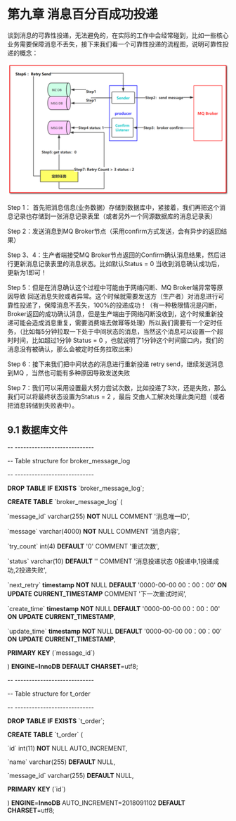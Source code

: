 # 第九章 消息百分百成功投递

谈到消息的可靠性投递，无法避免的，在实际的工作中会经常碰到，比如一些核心业务需要保障消息不丢失，接下来我们看一个可靠性投递的流程图，说明可靠性投递的概念：

![](image/image_83_XcnTDcWmzE.png)

Step 1： 首先把消息信息(业务数据）存储到数据库中，紧接着，我们再把这个消息记录也存储到一张消息记录表里（或者另外一个同源数据库的消息记录表）

Step 2：发送消息到MQ Broker节点（采用confirm方式发送，会有异步的返回结果）

Step 3、4：生产者端接受MQ Broker节点返回的Confirm确认消息结果，然后进行更新消息记录表里的消息状态。比如默认Status = 0 当收到消息确认成功后，更新为1即可！

Step 5：但是在消息确认这个过程中可能由于网络闪断、MQ Broker端异常等原因导致 回送消息失败或者异常。这个时候就需要发送方（生产者）对消息进行可靠性投递了，保障消息不丢失，100%的投递成功！（有一种极限情况是闪断，Broker返回的成功确认消息，但是生产端由于网络闪断没收到，这个时候重新投递可能会造成消息重复，需要消费端去做幂等处理）所以我们需要有一个定时任务，（比如每5分钟拉取一下处于中间状态的消息，当然这个消息可以设置一个超时时间，比如超过1分钟 Status = 0 ，也就说明了1分钟这个时间窗口内，我们的消息没有被确认，那么会被定时任务拉取出来）

Step 6：接下来我们把中间状态的消息进行重新投递 retry send，继续发送消息到MQ ，当然也可能有多种原因导致发送失败

Step 7：我们可以采用设置最大努力尝试次数，比如投递了3次，还是失败，那么我们可以将最终状态设置为Status = 2 ，最后 交由人工解决处理此类问题（或者把消息转储到失败表中）。

## 9.1 数据库文件

\-- ----------------------------

\-- Table structure for broker\_message\_log

\-- ----------------------------

**DROP** **TABLE** **IF** **EXISTS** \`broker\_message\_log\`;

**CREATE** **TABLE** \`broker\_message\_log\` (

&#x20; \`message\_id\` varchar(255) **NOT** NULL COMMENT '消息唯一ID',

&#x20; \`message\` varchar(4000) **NOT** NULL COMMENT '消息内容',

&#x20; \`try\_count\` int(4) **DEFAULT** '0' COMMENT '重试次数',

&#x20; \`status\` varchar(10) **DEFAULT** '' COMMENT '消息投递状态 0投递中,1投递成功,2投递失败',

&#x20; \`next\_retry\` **timestamp** **NOT** NULL **DEFAULT** '0000-00-00 00：00：00' **ON** **UPDATE** **CURRENT\_TIMESTAMP** COMMENT '下一次重试时间',

&#x20; \`create\_time\` **timestamp** **NOT** NULL **DEFAULT** '0000-00-00 00：00：00' **ON** **UPDATE** **CURRENT\_TIMESTAMP**,

&#x20; \`update\_time\` **timestamp** **NOT** NULL **DEFAULT** '0000-00-00 00：00：00' **ON** **UPDATE** **CURRENT\_TIMESTAMP**,

&#x20; **PRIMARY** **KEY** (\`message\_id\`)

) **ENGINE**=**InnoDB** **DEFAULT** **CHARSET**=utf8;

\-- ----------------------------

\-- Table structure for t\_order

\-- ----------------------------

**DROP** **TABLE** **IF** **EXISTS** \`t\_order\`;

**CREATE** **TABLE** \`t\_order\` (

&#x20; \`id\` int(11) **NOT** NULL AUTO\_INCREMENT,

&#x20; \`name\` varchar(255) **DEFAULT** NULL,

&#x20; \`message\_id\` varchar(255) **DEFAULT** NULL,

&#x20; **PRIMARY** **KEY** (\`id\`)

) **ENGINE**=**InnoDB** AUTO\_INCREMENT=2018091102 **DEFAULT** **CHARSET**=utf8;

